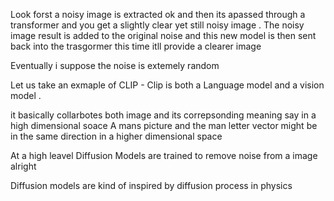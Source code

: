 
Look forst a noisy image is  extracted ok and then its apassed through a transformer and you get a slightly clear yet still noisy  image . The noisy image result is added to the original noise and this new model is then sent back into the trasgormer this time itll provide a clearer image 

Eventually i suppose the noise is extemely random 

Let us take an exmaple of CLIP - Clip is both a Language model and a vision model .


it basically collarbotes both image and its correpsonding meaning say in a high dimensional soace A mans picture and the man letter vector might be in the same direction in a higher dimensional space 


At a high leavel Diffusion Models are trained to remove noise from a image alright 

Diffusion models are kind of inspired by diffusion process in physics 